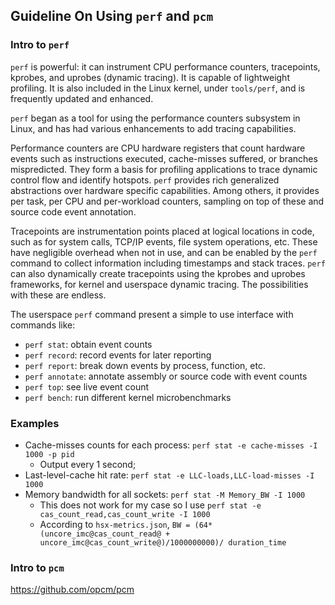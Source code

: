 ## Guideline On Using `perf` and `pcm`

### Intro to `perf`

`perf` is powerful: it can instrument CPU performance counters, tracepoints, kprobes, and uprobes (dynamic tracing).
It is capable of lightweight profiling.
It is also included in the Linux kernel, under `tools/perf`, and is frequently updated and enhanced.

`perf` began as a tool for using the performance counters subsystem in Linux,
and has had various enhancements to add tracing capabilities.

Performance counters are CPU hardware registers that count hardware events such as instructions executed, cache-misses suffered, or branches mispredicted.
They form a basis for profiling applications to trace dynamic control flow and identify hotspots. 
`perf` provides rich generalized abstractions over hardware specific capabilities.
Among others, it provides per task, per CPU and per-workload counters, sampling on top of these and source code event annotation.

Tracepoints are instrumentation points placed at logical locations in code, such as for system calls, TCP/IP events, file system operations, etc.
These have negligible overhead when not in use, and can be enabled by the `perf` command to collect information including timestamps and stack traces. 
`perf` can also dynamically create tracepoints using the kprobes and uprobes frameworks, for kernel and userspace dynamic tracing.
The possibilities with these are endless.

The userspace `perf` command present a simple to use interface with commands like:
- `perf stat`: obtain event counts
- `perf record`: record events for later reporting
- `perf report`: break down events by process, function, etc.
- `perf annotate`: annotate assembly or source code with event counts
- `perf top`: see live event count
- `perf bench`: run different kernel microbenchmarks

### Examples

- Cache-misses counts for each process: `perf stat -e cache-misses -I 1000 -p pid`
    - Output every 1 second;
- Last-level-cache hit rate: `perf stat -e LLC-loads,LLC-load-misses -I 1000`
- Memory bandwidth for all sockets: `perf stat -M Memory_BW -I 1000`
    - This does not work for my case so I use `perf stat -e cas_count_read,cas_count_write -I 1000`
    - According to `hsx-metrics.json`, `BW = (64*(uncore_imc@cas_count_read@ + uncore_imc@cas_count_write@)/1000000000)/ duration_time`

### Intro to `pcm`

https://github.com/opcm/pcm
